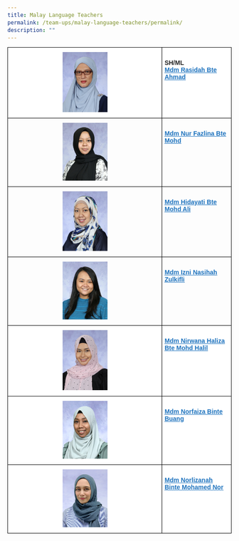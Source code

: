 ```yaml
---
title: Malay Language Teachers
permalink: /team-ups/malay-language-teachers/permalink/
description: ""
---
```

<style type="text/css">
.tg  {border-collapse:collapse;border-spacing:0;}
.tg td{border-color:black;border-style:solid;border-width:1px;font-family:Arial, sans-serif;font-size:14px;
  overflow:hidden;padding:10px 5px;word-break:normal;}
.tg th{border-color:black;border-style:solid;border-width:1px;font-family:Arial, sans-serif;font-size:14px;
  font-weight:normal;overflow:hidden;padding:10px 5px;word-break:normal;}
.tg .tg-l2bf{background-color:#FFF;color:#222;font-weight:bold;text-align:left;vertical-align:top}
.tg .tg-a3j2{background-color:#FFF;color:#222;text-align:center;vertical-align:middle}
.tg .tg-gj5f{background-color:;color:#222;text-align:center;vertical-align:middle}
.tg .tg-rs0e{background-color:;color:#222;font-weight:bold;text-align:left;vertical-align:top}
</style>
<table class="tg">
<thead>
  <tr>
    <th class="tg-a3j2"><img alt="Mdm Rasidah Ahmad" style="width:30%" src="/images/Our%20Team%20UPS/Malay%20Language%20Teachers/mdm%20rasidah%20ahmad.jpg"></th>
		<th class="tg-l2bf"><br><span style="font-weight:bold">SH/ML</span><br><a rel="noopener noreferrer" target="_blank" href="mailto:rasidah_ahmad@schools.gov.sg"><span style="text-decoration:underline;color:#1E73BE;background-color:transparent">Mdm Rasidah Bte Ahmad</span></a></th>
	</tr>
	</thead>
	<tr>
    <td class="tg-gj5f"><img alt="Mdm Nur Fazlina Binte Mohamed" style="width:30%" src="/images/Our%20Team%20UPS/Malay%20Language%20Teachers/Fazlina.jpg"></td>
    <td class="tg-rs0e"><br><a rel="noopener noreferrer" target="_blank" href="mailto:fazlina_mohamed@schools.gov.sg"><span style="text-decoration:underline;color:#1E73BE;background-color:transparent">Mdm Nur Fazlina Bte Mohd</span></a></td>
  </tr>
  <tr>
    <td class="tg-gj5f"><img alt="Mdm Nur Hidayati Bte Mohd Ali" style="width:30%" src="/images/Our%20Team%20UPS/Malay%20Language%20Teachers/mdm%20nur%20hidayati%20bte%20mohd%20ali.jpg"></td>
    <td class="tg-rs0e"><br><a rel="noopener noreferrer" target="_blank" href="mailto:nur_hidayati_mohd_ali@schools.gov.sg"><span style="text-decoration:underline;color:#1E73BE;background-color:transparent">Mdm Hidayati Bte Mohd Ali</span></a></td>
  </tr>
	<tr>
    <td class="tg-gj5f"><img style="width:30%" src="/images/Our%20Team%20UPS/Malay%20Language%20Teachers/izni.jpg">
    </td><td class="tg-rs0e"><br><a rel="noopener noreferrer" target="_blank" href="mailto:izni_nasihah_zulkifli@schools.gov.sg"><span style="text-decoration:underline;color:#1E73BE;background-color:transparent">Mdm Izni Nasihah Zulkifli</span></a></td>
  </tr>
	<tr>
    <td class="tg-a3j2"><img alt="Mdm Nirwana Haliza Bte Mohamed Hal" style="width:30%" src="/images/Our%20Team%20UPS/Malay%20Language%20Teachers/mdm%20nirwana%20haliza%20bte%20mohamed%20hal.jpg"></td>
    <td class="tg-l2bf"><br><a rel="noopener noreferrer" target="_blank" href="mailto:nirwana_haliza_mohamed_halil@schools.gov.sg"><span style="text-decoration:underline;color:#1E73BE;background-color:transparent">Mdm Nirwana Haliza Bte Mohd Halil</span></a></td>
  </tr>
  <tr>
    <td class="tg-a3j2"><img style="width:30%" src="/images/Our%20Team%20UPS/Malay%20Language%20Teachers/Faiza.jpg">
    </td><td class="tg-l2bf"><br><a rel="noopener noreferrer" target="_blank" href="mailto:norfaiza_buang@schools.gov.sg"><span style="text-decoration:underline;color:#1E73BE;background-color:transparent">Mdm Norfaiza Binte Buang</span></a></td>
  </tr>
	<tr>
    <td class="tg-a3j2"><img style="width:30%" src="/images/Our%20Team%20UPS/Malay%20Language%20Teachers/Mdm%20Norlizanah.png">
    </td><td class="tg-l2bf"><br><a rel="noopener noreferrer" target="_blank" href="mailto:norlizanah_mohamed_nor@schools.gov.sg"><span style="text-decoration:underline;color:#1E73BE;background-color:transparent">Mdm Norlizanah Binte Mohamed Nor</span></a></td>
  </tr>
</table>